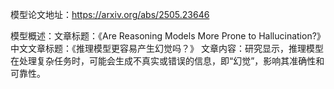 模型论文地址：https://arxiv.org/abs/2505.23646

模型概述：文章标题：《Are Reasoning Models More Prone to Hallucination?》
中文文章标题：《推理模型更容易产生幻觉吗？》
文章内容：研究显示，推理模型在处理复杂任务时，可能会生成不真实或错误的信息，即“幻觉”，影响其准确性和可靠性。
